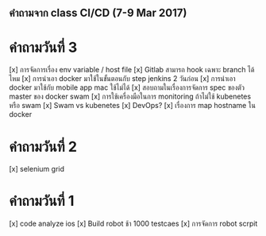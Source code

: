 ## คำถามจาก class CI/CD (7-9 Mar 2017)

# คำถามวันที่ 3
[x] การจัดการเรื่อง env variable / host file
[x] Gitlab สามารถ hook เฉพาะ branch ได้ไหม
[x] การนำเอา docker มาใช้ในขั้นตอนกับ step jenkins 2 วันก่อน
[x] การนำเอา docker มาใช้กับ mobile app mac ใช้ไม่ได้
[x] สอบถามในเรื่องการจัดการ spec ของตัว master ของ docker swam
[x] การใช้เครื่องมือในการ monitoring ถ้าไม่ใช้ kubenetes หรือ swam
[x] Swam vs kubenetes
[x] DevOps?
[x] เรื่องการ map hostname ใน docker

# คำถามวันที่ 2
[x] selenium grid

# คำถามวันที่ 1
[x] code analyze ios
[x] Build robot ช้า 1000 testcaes
[x] การจัดการ robot scrpit